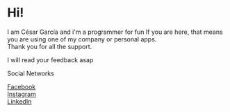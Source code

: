 # Hi!

I am César García and i'm a programmer for fun
If you are here, that means you are using one of my company or personal apps.   
Thank you for all the support.


I will read your feedback asap
      
Social Networks

[Facebook](https://www.facebook.com/iphysics524)  
[Instagram](https://www.instagram.com/cesar_gares/)   
[LinkedIn](https://www.linkedin.com/in/cesargares)  
